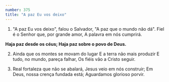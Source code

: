 ```yaml
---
number: 375
title: "A paz Eu vos deixo"
---
```


1. "A paz Eu vos deixo", falou o Salvador,
  "A paz que o mundo não dá".
  Fiel é o Senhor que, por grande amor,
  A palavra em nós cumprirá.

  __Haja paz desde os céus;
  Haja paz sobre o povo de Deus.__

2. Ainda que os montes se movam do lugar
  E a terra não mais produzir
  E tudo, no mundo, pareça falhar,
  Os fiéis vão a Cristo seguir.

3. Real fortaleza que não se abalará,
  Jesus veio em nós construir;
  Em Deus, nossa crença fundada está;
  Aguardamos glorioso porvir.
